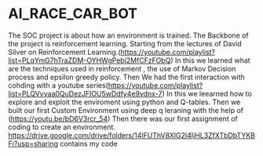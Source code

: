 # AI_RACE_CAR_BOT
The SOC project is about how an environment is trained. 
The Backbone of the project is reinforcement learning.
Starting from the lectures of David Silver on Reinforcement Learning.(https://youtube.com/playlist?list=PLqYmG7hTraZDM-OYHWgPebj2MfCFzFObQ)
In this we learned what are the techniques used in reinforcement , the use of Markov Decision process and epsilon greedy policy.
Then We had the first interaction with cohding with a youtube series(https://youtube.com/playlist?list=PLQVvvaa0QuDezJFIOU5wDdfy4e9vdnx-7)
In this we leearned how to explore and exploit the enviroment using python and Q-tables.
Then we built our first Custom Environment using deep q leraning with the help of (https://youtu.be/bD6V3rcr_54)
Then there was our first assignment of coding to create an environment.
https://drive.google.com/drive/folders/14lFUThV8XlG2I4IjHL3ZfXTbDbTYKBFi?usp=sharing
contains my code
